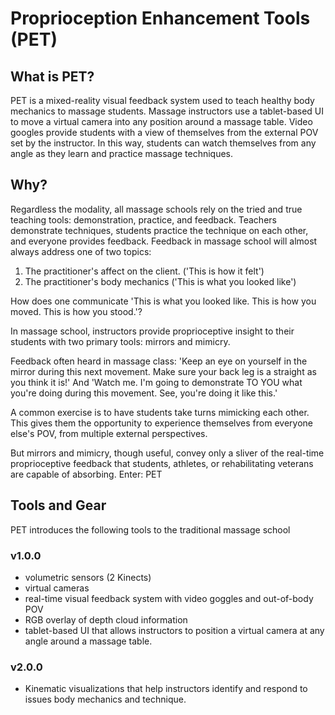 # Proprioception Enhancement Tools (PET)

## What is PET?
PET is a mixed-reality visual feedback system used to teach healthy body mechanics to massage students.  Massage instructors use a tablet-based UI to move a virtual camera into any position around a massage table. Video googles provide students with a view of themselves from the external POV set by the instructor. In this way, students can watch themselves from any angle as they learn and practice massage techniques.

## Why?
Regardless the modality, all massage schools rely on the tried and true teaching tools: demonstration, practice, and feedback. Teachers demonstrate techniques, students practice the technique on each other, and everyone provides feedback. Feedback in massage school will almost always address one of two topics:
1. The practitioner's affect on the client. ('This is how it felt')
2. The practitioner's body mechanics ('This is what you looked like')

How does one communicate 'This is what you looked like. This is how you moved. This is how you stood.'?

In massage school, instructors provide proprioceptive insight to their students with two primary tools: mirrors and mimicry.

Feedback often heard in massage class:
'Keep an eye on yourself in the mirror during this next movement. Make sure your back leg is a straight as you think it is!'
And
'Watch me. I'm going to demonstrate TO YOU what you're doing during this movement. See, you're doing it like this.'

A common exercise is to have students take turns mimicking each other. This gives them the opportunity to experience themselves from everyone else's POV, from multiple external perspectives.

But mirrors and mimicry, though useful, convey only a sliver of the real-time proprioceptive feedback that students, athletes, or rehabilitating veterans are capable of absorbing. Enter: PET


## Tools and Gear
PET introduces the following tools to the traditional massage school
### v1.0.0
- volumetric sensors (2 Kinects)
- virtual cameras
- real-time visual feedback system with video goggles and out-of-body POV
- RGB overlay of depth cloud information
- tablet-based UI that allows instructors to position a virtual camera at any angle around a massage table.

### v2.0.0
- Kinematic visualizations that help instructors identify and respond to issues body mechanics and technique.
